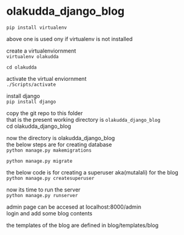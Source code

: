 # olakudda_django_blog

`pip install virtualenv`   


above one is used ony if virtualenv is not installed  

create a virtualenviornment  
`virtualenv olakudda`  

`cd olakudda`  

activate the virtual enviornment  
`./Scripts/activate`    

install django    
`pip install django`  

copy the git repo to this folder  
that is the present working directory is `olakudda_django_blog`  
cd olakudda_django_blog  

now the directory is olakudda_django_blog  
the below steps are for creating database  
`python manage.py makemigrations`  

`python manage.py migrate`  


the below code is for creating a superuser aka(mutalali) for the blog  
`python manage.py createsuperuser`  

now its time to run the server  
`python manage.py runserver`  

admin page can be accesed at localhost:8000/admin  
login and add some blog contents  

the templates of the blog are defined in blog/templates/blog  
